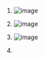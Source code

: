 1. ![image](https://github.com/qkrgudals1030/gimal/assets/50895124/665abf35-0265-41d6-b9fb-5485c29f773a)

2. ![image](https://github.com/qkrgudals1030/gimal/assets/50895124/2b8f1231-c8ae-4211-8c67-f4b9e66bab4e)

3. ![image](https://github.com/qkrgudals1030/gimal/assets/50895124/3a5bbbe2-b7f7-4bdc-999a-d9a77ab9c577)

4. 
